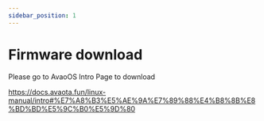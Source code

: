```yaml
---
sidebar_position: 1
---
```


# Firmware download

Please go to AvaoOS Intro Page to download

https://docs.avaota.fun/linux-manual/intro#%E7%A8%B3%E5%AE%9A%E7%89%88%E4%B8%8B%E8%BD%BD%E5%9C%B0%E5%9D%80
